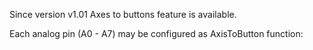 Since version v1.01 Axes to buttons feature is available.

Each analog pin (A0 - A7) may be configured as AxisToButton function:

